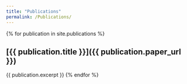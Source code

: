 ```yaml
---
title: "Publications"
permalink: /Publications/
---
```

{% for publication in site.publications %}
## [{{ publication.title }}]({{ publication.paper_url }})
{{ publication.excerpt }}
{% endfor %}
